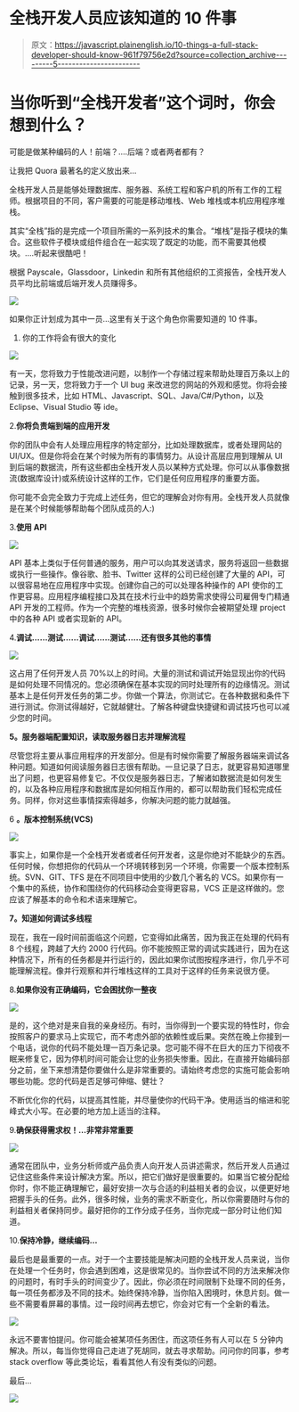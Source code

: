 # 全栈开发人员应该知道的 10 件事

> 原文：<https://javascript.plainenglish.io/10-things-a-full-stack-developer-should-know-961f79756e2d?source=collection_archive---------5----------------------->

# 当你听到“全栈开发者”这个词时，你会想到什么？

可能是做某种编码的人！前端？….后端？或者两者都有？

让我把 Quora 最著名的定义放出来…

全栈开发人员是能够处理数据库、服务器、系统工程和客户机的所有工作的工程师。根据项目的不同，客户需要的可能是移动堆栈、Web 堆栈或本机应用程序堆栈。

其实“全栈”指的是完成一个项目所需的一系列技术的集合。“堆栈”是指子模块的集合。这些软件子模块或组件组合在一起实现了既定的功能，而不需要其他模块。….听起来很酷吧！

根据 Payscale，Glassdoor，Linkedin 和所有其他组织的工资报告，全栈开发人员平均比前端或后端开发人员赚得多。

![](img/bdb687a891bc0fb6cabeb64fac238a29.png)

如果你正计划成为其中一员…这里有关于这个角色你需要知道的 10 件事。

1.  你的工作将会有很大的变化

![](img/be2f4ca44935eba637d852ea34b7f23d.png)

有一天，您将致力于性能改进问题，以制作一个存储过程来帮助处理百万条以上的记录，另一天，您将致力于一个 UI bug 来改进您的网站的外观和感觉。你将会接触到很多技术，比如 HTML、Javascript、SQL、Java/C#/Python，以及 Eclipse、Visual Studio 等 ide。

2.**你将负责端到端的应用开发**

你的团队中会有人处理应用程序的特定部分，比如处理数据库，或者处理网站的 UI/UX。但是你将会在某个时候为所有的事情努力。从设计高层应用到理解从 UI 到后端的数据流，所有这些都由全栈开发人员以某种方式处理。你可以从事像数据流(数据库设计)或系统设计这样的工作，它们是任何应用程序的重要方面。

你可能不会完全致力于完成上述任务，但它的理解会对你有用。全栈开发人员就像是在某个时候能够帮助每个团队成员的人:)

3.**使用 API**

![](img/2c3e98a0605b6e6823248dab626659f5.png)

API 基本上类似于任何普通的服务，用户可以向其发送请求，服务将返回一些数据或执行一些操作。像谷歌、脸书、Twitter 这样的公司已经创建了大量的 API，可以很容易地在应用程序中实现。创建你自己的可以处理各种操作的 API 使你的工作更容易。应用程序编程接口及其在技术行业中的趋势需求使得公司雇佣专门精通 API 开发的工程师。作为一个完整的堆栈资源，很多时候你会被期望处理 project 中的各种 API 或者实现新的 API。

4.**调试……测试……调试……测试……还有很多其他的事情**

![](img/d4ca9e0c7883b90bac6a3c3e9694946d.png)

这占用了任何开发人员 70%以上的时间。大量的测试和调试开始显现出你的代码是如何处理不同情况的。您必须确保在基本实现的同时处理所有的边缘情况。测试基本上是任何开发任务的第二步。你做一个算法，你测试它。在各种数据和条件下进行测试。你测试得越好，它就越健壮。了解各种键盘快捷键和调试技巧也可以减少您的时间。

**5。服务器端配置知识，读取服务器日志并理解流程**

尽管您将主要从事应用程序的开发部分。但是有时候你需要了解服务器端来调试各种问题。知道如何阅读服务器日志很有帮助。一旦记录了日志，就更容易知道哪里出了问题，也更容易修复它。不仅仅是服务器日志，了解诸如数据流是如何发生的，以及各种应用程序和数据库是如何相互作用的，都可以帮助我们轻松完成任务。同样，你对这些事情探索得越多，你解决问题的能力就越强。

6 **。版本控制系统(VCS)**

![](img/ed224f487035c53a53a987b0d135500d.png)

事实上，如果你是一个全栈开发者或者任何开发者，这是你绝对不能缺少的东西。任何时候，你想把你的代码从一个环境转移到另一个环境，你需要一个版本控制系统。SVN、GIT、TFS 是在不同项目中使用的少数几个著名的 VCS。如果你有一个集中的系统，协作和围绕你的代码移动会变得更容易，VCS 正是这样做的。您应该了解基本的命令和术语来理解它。

**7。知道如何调试多线程**

现在，我在一段时间前面临这个问题，它变得如此痛苦，因为我正在处理的代码有 8 个线程，跨越了大约 2000 行代码。你不能按照正常的调试实践进行，因为在这种情况下，所有的任务都是并行运行的，因此如果你试图按程序进行，你几乎不可能理解流程。像并行观察和并行堆栈这样的工具对于这样的任务来说很方便。

8.**如果你没有正确编码，它会困扰你一整夜**

![](img/d56e0613af549edc364e520c3e4ac51c.png)

是的，这个绝对是来自我的亲身经历。有时，当你得到一个要实现的特性时，你会按照客户的要求马上实现它，而不考虑外部的依赖性或后果。突然在晚上你接到一个电话，说你的代码不能处理一百万条记录。您可能不得不在巨大的压力下彻夜不眠来修复它，因为停机时间可能会让您的业务损失惨重。因此，在直接开始编码部分之前，坐下来想清楚你要做什么是非常重要的。请始终考虑您的实施可能会影响哪些功能。您的代码是否足够可伸缩、健壮？

不断优化你的代码，以提高其性能，并尽量使你的代码干净。使用适当的缩进和驼峰式大小写。在必要的地方加上适当的注释。

9.**确保获得需求权！…非常非常重要**

![](img/d6a2da4edd5b8824a214939e05e8ee44.png)

通常在团队中，业务分析师或产品负责人向开发人员讲述需求，然后开发人员通过记住这些条件来设计解决方案。所以，把它们做好是很重要的。如果当它被分配给你时，你不能正确理解它，最好安排一次与合适的利益相关者的会议，以便更好地把握手头的任务。此外，很多时候，业务的需求不断变化，所以你需要随时与你的利益相关者保持同步。最好把你的工作分成子任务，当你完成一部分时让他们知道。

10.**保持冷静，继续编码…**

最后也是最重要的一点。对于一个主要技能是解决问题的全栈开发人员来说，当你在处理一个任务时，你会遇到困难，这是很常见的。当你尝试不同的方法来解决你的问题时，有时手头的时间变少了。因此，你必须在时间限制下处理不同的任务，每一项任务都涉及不同的技术。始终保持冷静，当你陷入困境时，休息片刻。做一些不需要看屏幕的事情。过一段时间再去想它，你会对它有一个全新的看法。

![](img/aadcc52baa5159167d18c709c48c1b0c.png)

永远不要害怕提问。你可能会被某项任务困住，而这项任务有人可以在 5 分钟内解决。所以，每当你觉得自己走进了死胡同，就去寻求帮助。问问你的同事，参考 stack overflow 等此类论坛，看看其他人有没有类似的问题。

最后…

![](img/051d719ebdbaabcd0346bd71f7a695ac.png)